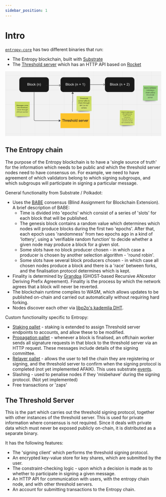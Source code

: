 ```yaml
---
sidebar_position: 1
---
```


# Intro

[`entropy-core`](https://github.com/entropyxyz/entropy-core) has two different binaries that run:

- The Entropy blockchain, built with [Substrate](https://docs.substrate.io/)
- The [Threshold server](https://github.com/entropyxyz/entropy-core/tree/master/crypto/server) which has an HTTP API based on [Rocket](https://rocket.rs/)

![birdsEye](/img/birdsEye.png)

## The Entropy chain

The purpose of the Entropy blockchain is to have a 'single source of truth' for the information which needs to be public and which the threshold server nodes need to have consensus on. For example, we need to have agreement of which validators belong to which signing subgroups, and which subgroups will participate in signing a particular message.

General functionality from Substrate / Polkadot:
- Uses the [BABE](https://research.web3.foundation/en/latest/polkadot/block-production/Babe.html) consensus (Blind Assignment for Blockchain Extension). A brief description of BABE:
  - Time is divided into 'epochs' which consist of a series of 'slots' for each block that will be published. 
  - The genesis block contains a random value which determines which nodes will produce blocks during the first two 'epochs'. After that, each epoch uses 'randomness' from two epochs ago in a kind of 'lottery', using a 'verifiable random function' to decide whether a given node may produce a block for a given slot.
  - Some slots have no block producer chosen - in which case a producer is chosen by another selection algorithm - 'round robin'.
  - Some slots have several block producers chosen - in which case all chosen nodes produce a block and there is a 'race' between forks, and the finalisation protocol determines which is kept. 
- Finality is determined by [Grandpa](https://github.com/w3f/consensus/blob/master/pdf/grandpa.pdf) (GHOST-based Recursive ANcestor Deriving Prefix Agreement). Finality is the process by which the network agrees that a block will never be reverted.
- The blockchain runtime compiles to WASM, which allows updates to be published on-chain and carried out automatically without requiring hard forking. 
- Nodes discover each other via [libp2p's kademlia DHT](https://github.com/libp2p/specs/blob/master/kad-dht/README.md).

Custom functionality specific to Entropy:
- [Staking pallet](https://github.com/entropyxyz/entropy-core/blob/master/pallets/staking/src/lib.rs) - staking is extended to assign Threshold server endpoints to accounts, and allow these to be modified.
- [Propagation pallet](https://github.com/entropyxyz/entropy-core/blob/master/pallets/propagation/src/lib.rs) - whenever a block is finalised, an offchain worker sends all signature requests in that block to the threshold server via an HTTP request. These messages include details of the signing committee.
- [Relayer pallet](https://github.com/entropyxyz/entropy-core/blob/master/pallets/relayer/src/lib.rs) - allows the user to tell the chain they are  registering or signing, and the threshold server to confirm when the signing protocol is completed (not yet implemented AFAIK).  This uses substrate [events](https://docs.substrate.io/build/events-and-errors). 
- Slashing - used to penalise nodes if they 'misbehave' during the signing protocol. (Not yet implemented)
- Free transactions or 'zaps' 

<!-- [discussion on terminology around zaps](https://github.com/entropyxyz/entropy-core/issues/202) -->
<!-- [discussion on free tx distribution methods](https://github.com/entropyxyz/entropy-core/issues/203) -->

## The Threshold Server 

This is the part which carries out the threshold signing protocol, together with other instances of the threshold server. This is used for private information where consensus is not required. Since it deals with private data which must never be exposed publicly on-chain, it is distributed as a separate binary.

It has the following features: 
- The 'signing client' which performs the threshold signing protocol.
- An encrypted key-value store for key shares, which are submitted by the user.
- The constraint-checking logic - upon which a decision is made as to whether to participate in signing a given message.
- An HTTP API for communication with users, with the entropy chain node, and with other threshold servers. 
- An account for submitting transactions to the Entropy chain. 
